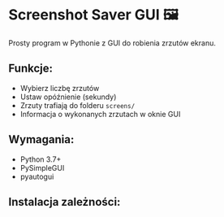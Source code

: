 # Screenshot Saver GUI 🖼️

Prosty program w Pythonie z GUI do robienia zrzutów ekranu.

## Funkcje:
- Wybierz liczbę zrzutów
- Ustaw opóźnienie (sekundy)
- Zrzuty trafiają do folderu `screens/`
- Informacja o wykonanych zrzutach w oknie GUI

## Wymagania:
- Python 3.7+
- PySimpleGUI
- pyautogui

## Instalacja zależności:

